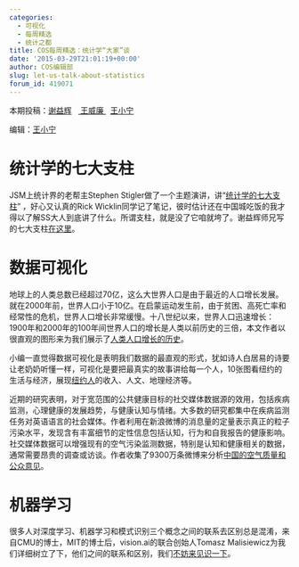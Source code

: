 ```yaml
---
categories:
  - 可视化
  - 每周精选
  - 统计之都
title: COS每周精选：统计学“大家”谈
date: '2015-03-29T21:01:19+00:00'
author: COS编辑部
slug: let-us-talk-about-statistics
forum_id: 419071
---
```


本期投稿：[谢益辉](http://yihui.name/)   [ 王威廉 ](  http://weibo.com/u/1657470871?from=feed&loc=avatar)  [王小宁](http://weibo.com/wangxiaoningtongxue/profile?rightmod=1&wvr=6&mod=personinfo)

编辑：[王小宁](http://weibo.com/wangxiaoningtongxue/profile?rightmod=1&wvr=6&mod=personinfo)

# 统计学的七大支柱

JSM上统计界的老帮主Stephen Stigler做了一个主题演讲，讲“[统计学的七大支柱](http://blogs.sas.com/content/iml/2014/08/05/stiglers-seven-pillars-of-statistical-wisdom/)” ，好心又认真的Rick Wicklin同学记了笔记，彼时估计还在中国城吃饭的我才得以了解SS大人到底讲了什么。所谓支柱，就是没了它咱就垮了。谢益辉师兄写的七大支柱[在这里](http://yihui.name/cn/2014/09/seven-pillars/)。

<!--more-->

# 数据可视化

地球上的人类总数已经超过70亿，这么大世界人口是由于最近的人口增长发展。就在2000年前，世界人口小于10亿。在启蒙运动发生前，由于贫困、高死亡率和经常性的危机，世界人口增长非常缓慢。十八世纪以来，世界人口迅速增长：1900年和2000年的100年间世界人口的增长是人类以前历史的三倍，本文作者以很直观的图形来为我们展示了[人类人口增长的历史](http://ourworldindata.org/data/population-growth-vital-statistics/world-population-growth/)。

小编一直觉得数据可视化是表明我们数据的最直观的形式，犹如诗人白居易的诗要让老奶奶听懂一样，可视化是要把最真实的故事讲给每一个人，10张图看纽约的生活与经济，展现[纽约人](http://www.36dsj.com/archives/26407)的收入、人文、地理经济等。

近期的研究表明，对于宽范围的公共健康目标的社交媒体数据源的效用，包括疾病监测，心理健康的发展趋势，与健康认知与情绪。大多数的研究都集中在疾病监测任务对英语语言的社会媒体。作者利用在新浪微博的消息量的定量表示真正的粒子污染水平，发现含有丰富细节的定性信息包括认知，行为和自我报告的健康影响。社交媒体数据可以增强现有的空气污染监测数据，特别是认知和健康相关的数据，通常需要昂贵的调查或访谈。作者收集了9300万条微博来分析[中国的空气质量和公众意见](http://www.jmir.org/2015/1/e22/)。

# 机器学习

很多人对深度学习、机器学习和模式识别三个概念之间的联系去区别总是混淆，来自CMU的博士，MIT的博士后，vision.ai的联合创始人Tomasz Malisiewicz为我们详细树立了下，他们之间的联系和区别，我们[不妨来见识一下](http://www.36dsj.com/archives/26463)。
